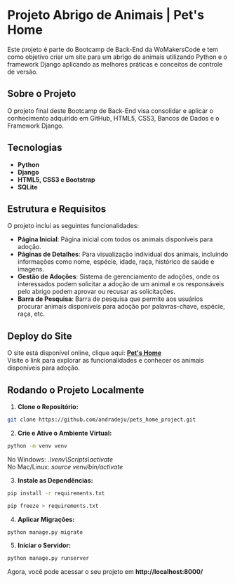 # Projeto Abrigo de Animais | Pet's Home

Este projeto é parte do Bootcamp de Back-End da WoMakersCode e tem como objetivo criar um site para um abrigo de animais utilizando Python e o framework Django aplicando as melhores práticas e conceitos de controle de versão.

## Sobre o Projeto

O projeto final deste Bootcamp de Back-End visa consolidar e aplicar o conhecimento adquirido em GitHub, HTML5, CSS3, Bancos de Dados e o Framework Django.  

## Tecnologias

- **Python**
- **Django**
- **HTML5, CSS3 e Bootstrap**
- **SQLite**


## Estrutura e Requisitos

O projeto inclui as seguintes funcionalidades:

- **Página Inicial**: Página inicial com todos os animais disponíveis para adoção.
- **Páginas de Detalhes**: Para visualização individual dos animais, incluindo informações como nome, espécie, idade, raça, histórico de saúde e imagens.
- **Gestão de Adoções**: Sistema de gerenciamento de adoções, onde os interessados podem solicitar a adoção de um animal e os responsáveis pelo abrigo podem aprovar ou recusar as solicitações.
- **Barra de Pesquisa**: Barra de pesquisa que permite aos usuários procurar animais disponíveis para adoção por palavras-chave, espécie, raça, etc.

## Deploy do Site
O site está disponível online, clique aqui: **[Pet's Home](https://julianasantos.pythonanywhere.com/)** <br>
Visite o link para explorar as funcionalidades e conhecer os animais disponíveis para adoção.

## Rodando o Projeto Localmente

1. **Clone o Repositório:**
```bash
git clone https://github.com/andradeju/pets_home_project.git
```   
2. **Crie e Ative o Ambiente Virtual:**
```bash
python -m venv venv
```
  No Windows:  *.\venv\Scripts\activate* <br>
  No Mac/Linux:  *source venv/bin/activate*

3. **Instale as Dependências:**
```bash
pip install -r requirements.txt
```
```bash
pip freeze > requirements.txt
```
4. **Aplicar Migrações:**
```bash   
python manage.py migrate
```
5. **Iniciar o Servidor:**
```bash
python manage.py runserver
```
Agora, você pode acessar o seu projeto em **http://localhost:8000/**


